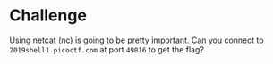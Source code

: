 # Challenge
Using netcat (nc) is going to be pretty important. Can you connect to `2019shell1.picoctf.com` at port `49816` to get the flag?